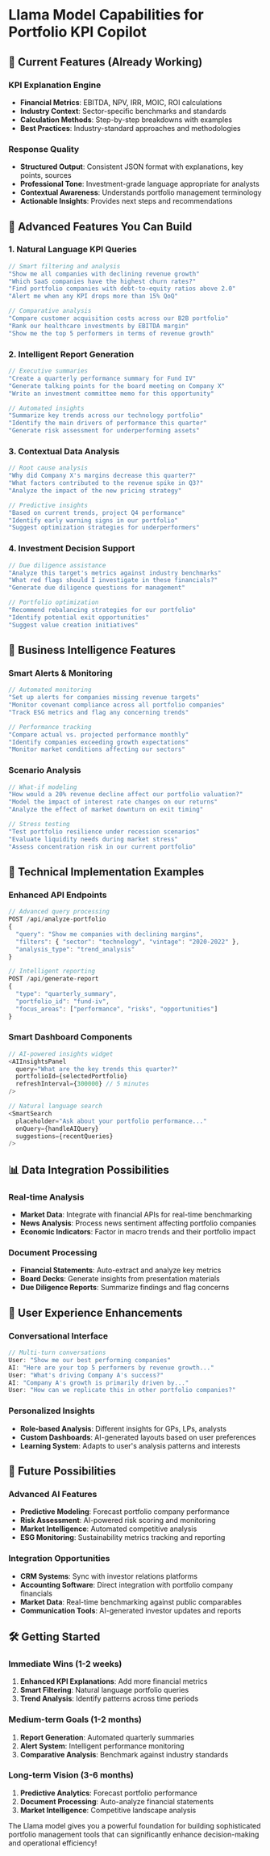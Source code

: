 # Llama Model Capabilities for Portfolio KPI Copilot

## 🎯 Current Features (Already Working)

### KPI Explanation Engine
- **Financial Metrics**: EBITDA, NPV, IRR, MOIC, ROI calculations
- **Industry Context**: Sector-specific benchmarks and standards
- **Calculation Methods**: Step-by-step breakdowns with examples
- **Best Practices**: Industry-standard approaches and methodologies

### Response Quality
- **Structured Output**: Consistent JSON format with explanations, key points, sources
- **Professional Tone**: Investment-grade language appropriate for analysts
- **Contextual Awareness**: Understands portfolio management terminology
- **Actionable Insights**: Provides next steps and recommendations

## 🚀 Advanced Features You Can Build

### 1. Natural Language KPI Queries
```javascript
// Smart filtering and analysis
"Show me all companies with declining revenue growth"
"Which SaaS companies have the highest churn rates?"
"Find portfolio companies with debt-to-equity ratios above 2.0"
"Alert me when any KPI drops more than 15% QoQ"

// Comparative analysis
"Compare customer acquisition costs across our B2B portfolio"
"Rank our healthcare investments by EBITDA margin"
"Show me the top 5 performers in terms of revenue growth"
```

### 2. Intelligent Report Generation
```javascript
// Executive summaries
"Create a quarterly performance summary for Fund IV"
"Generate talking points for the board meeting on Company X"
"Write an investment committee memo for this opportunity"

// Automated insights
"Summarize key trends across our technology portfolio"
"Identify the main drivers of performance this quarter"
"Generate risk assessment for underperforming assets"
```

### 3. Contextual Data Analysis
```javascript
// Root cause analysis
"Why did Company X's margins decrease this quarter?"
"What factors contributed to the revenue spike in Q3?"
"Analyze the impact of the new pricing strategy"

// Predictive insights
"Based on current trends, project Q4 performance"
"Identify early warning signs in our portfolio"
"Suggest optimization strategies for underperformers"
```

### 4. Investment Decision Support
```javascript
// Due diligence assistance
"Analyze this target's metrics against industry benchmarks"
"What red flags should I investigate in these financials?"
"Generate due diligence questions for management"

// Portfolio optimization
"Recommend rebalancing strategies for our portfolio"
"Identify potential exit opportunities"
"Suggest value creation initiatives"
```

## 💼 Business Intelligence Features

### Smart Alerts & Monitoring
```javascript
// Automated monitoring
"Set up alerts for companies missing revenue targets"
"Monitor covenant compliance across all portfolio companies"
"Track ESG metrics and flag any concerning trends"

// Performance tracking
"Compare actual vs. projected performance monthly"
"Identify companies exceeding growth expectations"
"Monitor market conditions affecting our sectors"
```

### Scenario Analysis
```javascript
// What-if modeling
"How would a 20% revenue decline affect our portfolio valuation?"
"Model the impact of interest rate changes on our returns"
"Analyze the effect of market downturn on exit timing"

// Stress testing
"Test portfolio resilience under recession scenarios"
"Evaluate liquidity needs during market stress"
"Assess concentration risk in our current portfolio"
```

## 🔧 Technical Implementation Examples

### Enhanced API Endpoints
```typescript
// Advanced query processing
POST /api/analyze-portfolio
{
  "query": "Show me companies with declining margins",
  "filters": { "sector": "technology", "vintage": "2020-2022" },
  "analysis_type": "trend_analysis"
}

// Intelligent reporting
POST /api/generate-report
{
  "type": "quarterly_summary",
  "portfolio_id": "fund-iv",
  "focus_areas": ["performance", "risks", "opportunities"]
}
```

### Smart Dashboard Components
```typescript
// AI-powered insights widget
<AIInsightsPanel 
  query="What are the key trends this quarter?"
  portfolioId={selectedPortfolio}
  refreshInterval={300000} // 5 minutes
/>

// Natural language search
<SmartSearch 
  placeholder="Ask about your portfolio performance..."
  onQuery={handleAIQuery}
  suggestions={recentQueries}
/>
```

## 📊 Data Integration Possibilities

### Real-time Analysis
- **Market Data**: Integrate with financial APIs for real-time benchmarking
- **News Analysis**: Process news sentiment affecting portfolio companies
- **Economic Indicators**: Factor in macro trends and their portfolio impact

### Document Processing
- **Financial Statements**: Auto-extract and analyze key metrics
- **Board Decks**: Generate insights from presentation materials
- **Due Diligence Reports**: Summarize findings and flag concerns

## 🎯 User Experience Enhancements

### Conversational Interface
```javascript
// Multi-turn conversations
User: "Show me our best performing companies"
AI: "Here are your top 5 performers by revenue growth..."
User: "What's driving Company A's success?"
AI: "Company A's growth is primarily driven by..."
User: "How can we replicate this in other portfolio companies?"
```

### Personalized Insights
- **Role-based Analysis**: Different insights for GPs, LPs, analysts
- **Custom Dashboards**: AI-generated layouts based on user preferences
- **Learning System**: Adapts to user's analysis patterns and interests

## 🔮 Future Possibilities

### Advanced AI Features
- **Predictive Modeling**: Forecast portfolio company performance
- **Risk Assessment**: AI-powered risk scoring and monitoring
- **Market Intelligence**: Automated competitive analysis
- **ESG Monitoring**: Sustainability metrics tracking and reporting

### Integration Opportunities
- **CRM Systems**: Sync with investor relations platforms
- **Accounting Software**: Direct integration with portfolio company financials
- **Market Data**: Real-time benchmarking against public comparables
- **Communication Tools**: AI-generated investor updates and reports

## 🛠 Getting Started

### Immediate Wins (1-2 weeks)
1. **Enhanced KPI Explanations**: Add more financial metrics
2. **Smart Filtering**: Natural language portfolio queries
3. **Trend Analysis**: Identify patterns across time periods

### Medium-term Goals (1-2 months)
1. **Report Generation**: Automated quarterly summaries
2. **Alert System**: Intelligent performance monitoring
3. **Comparative Analysis**: Benchmark against industry standards

### Long-term Vision (3-6 months)
1. **Predictive Analytics**: Forecast portfolio performance
2. **Document Processing**: Auto-analyze financial statements
3. **Market Intelligence**: Competitive landscape analysis

The Llama model gives you a powerful foundation for building sophisticated portfolio management tools that can significantly enhance decision-making and operational efficiency!
